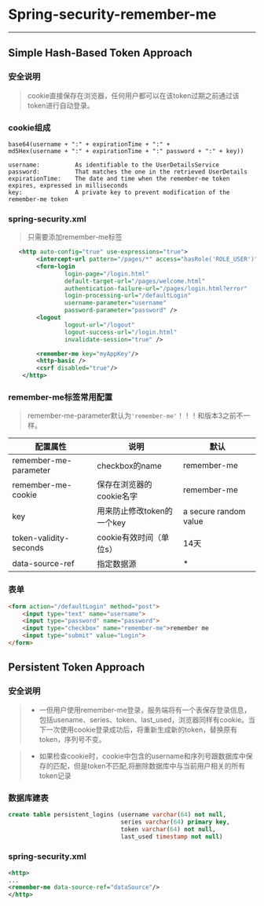 ﻿# Spring-security-remember-me

---

## Simple Hash-Based Token Approach

### 安全说明

> cookie直接保存在浏览器，任何用户都可以在该token过期之前通过该token进行自动登录。



### cookie组成

```
base64(username + ":" + expirationTime + ":" +
md5Hex(username + ":" + expirationTime + ":" password + ":" + key))

username:          As identifiable to the UserDetailsService
password:          That matches the one in the retrieved UserDetails
expirationTime:    The date and time when the remember-me token expires, expressed in milliseconds
key:               A private key to prevent modification of the remember-me token
```

### spring-security.xml

> 只需要添加remember-me标签

``` xml
   <http auto-config="true" use-expressions="true">
        <intercept-url pattern="/pages/*" access="hasRole('ROLE_USER')" />
        <form-login
                login-page="/login.html"
                default-target-url="/pages/welcome.html"
                authentication-failure-url="/pages/login.html?error"
                login-processing-url="/defaultLogin"
                username-parameter="username"
                password-parameter="password" />
        <logout
                logout-url="/logout"
                logout-success-url="/login.html"
                invalidate-session="true" />

        <remember-me key="myAppKey"/>
        <http-basic />
        <csrf disabled="true"/>
    </http>
```

### remember-me标签常用配置

> remember-me-parameter默认为`'remember-me'`！！！和版本3之前不一样。

|配置属性|说明|默认|
|---|---|---|
|remember-me-parameter|checkbox的name|remember-me|
|remember-me-cookie|保存在浏览器的cookie名字|remember-me|
|key|用来防止修改token的一个key|a secure random value|
|token-validity-seconds|cookie有效时间（单位s）|14天|
|data-source-ref|指定数据源|*|

### 表单

``` html
<form action="/defaultLogin" method="post">
    <input type="text" name="username">
    <input type="password" name="password">
    <input type="checkbox" name="remember-me">remember me
    <input type="submit" value="Login">
</form>
```

## Persistent Token Approach

### 安全说明

> * 一但用户使用remember-me登录，服务端将有一个表保存登录信息，包括usename、series、token、last_used，浏览器同样有cookie。当下一次使用cookie登录成功后，将重新生成新的token，替换原有token，序列号不变。

> * 如果检查cookie时，cookie中包含的username和序列号跟数据库中保存的匹配，但是token不匹配,将删除数据库中与当前用户相关的所有token记录

### 数据库建表

``` sql
create table persistent_logins (username varchar(64) not null,
								series varchar(64) primary key,
								token varchar(64) not null,
								last_used timestamp not null)
```

### spring-security.xml

``` xml
<http>
...
<remember-me data-source-ref="dataSource"/>
</http>
```




